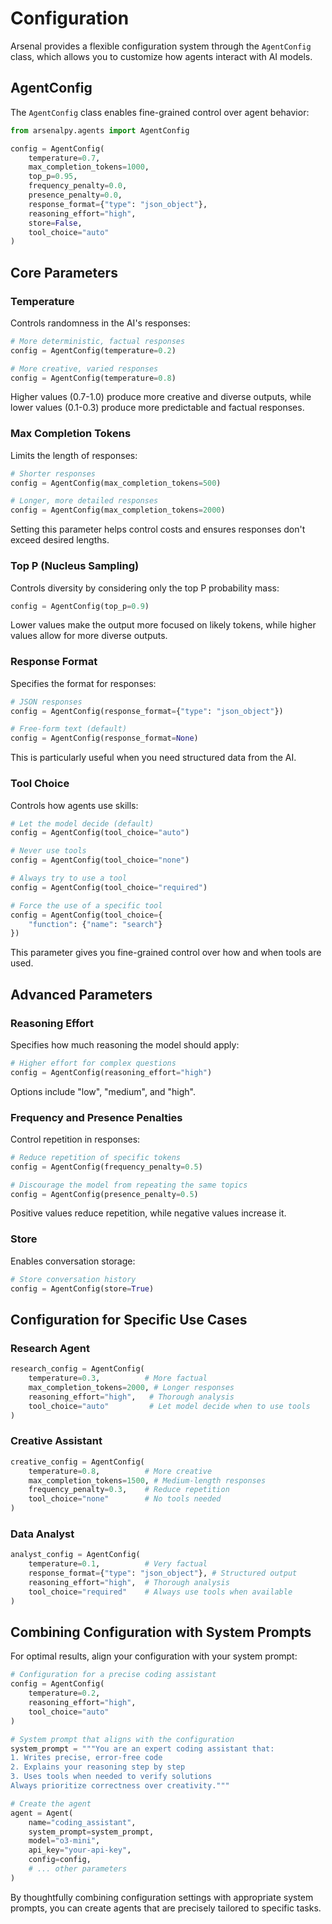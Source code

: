 # Configuration

Arsenal provides a flexible configuration system through the `AgentConfig` class, which allows you to customize how agents interact with AI models.

## AgentConfig

The `AgentConfig` class enables fine-grained control over agent behavior:

```python
from arsenalpy.agents import AgentConfig

config = AgentConfig(
    temperature=0.7,
    max_completion_tokens=1000,
    top_p=0.95,
    frequency_penalty=0.0,
    presence_penalty=0.0,
    response_format={"type": "json_object"},
    reasoning_effort="high",
    store=False,
    tool_choice="auto"
)
```

## Core Parameters

### Temperature

Controls randomness in the AI's responses:

```python
# More deterministic, factual responses
config = AgentConfig(temperature=0.2)

# More creative, varied responses
config = AgentConfig(temperature=0.8)
```

Higher values (0.7-1.0) produce more creative and diverse outputs, while lower values (0.1-0.3) produce more predictable and factual responses.

### Max Completion Tokens

Limits the length of responses:

```python
# Shorter responses
config = AgentConfig(max_completion_tokens=500)

# Longer, more detailed responses
config = AgentConfig(max_completion_tokens=2000)
```

Setting this parameter helps control costs and ensures responses don't exceed desired lengths.

### Top P (Nucleus Sampling)

Controls diversity by considering only the top P probability mass:

```python
config = AgentConfig(top_p=0.9)
```

Lower values make the output more focused on likely tokens, while higher values allow for more diverse outputs.

### Response Format

Specifies the format for responses:

```python
# JSON responses
config = AgentConfig(response_format={"type": "json_object"})

# Free-form text (default)
config = AgentConfig(response_format=None)
```

This is particularly useful when you need structured data from the AI.

### Tool Choice

Controls how agents use skills:

```python
# Let the model decide (default)
config = AgentConfig(tool_choice="auto")

# Never use tools
config = AgentConfig(tool_choice="none")

# Always try to use a tool
config = AgentConfig(tool_choice="required")

# Force the use of a specific tool
config = AgentConfig(tool_choice={
    "function": {"name": "search"}
})
```

This parameter gives you fine-grained control over how and when tools are used.

## Advanced Parameters

### Reasoning Effort

Specifies how much reasoning the model should apply:

```python
# Higher effort for complex questions
config = AgentConfig(reasoning_effort="high")
```

Options include "low", "medium", and "high".

### Frequency and Presence Penalties

Control repetition in responses:

```python
# Reduce repetition of specific tokens
config = AgentConfig(frequency_penalty=0.5)

# Discourage the model from repeating the same topics
config = AgentConfig(presence_penalty=0.5)
```

Positive values reduce repetition, while negative values increase it.

### Store

Enables conversation storage:

```python
# Store conversation history
config = AgentConfig(store=True)
```

## Configuration for Specific Use Cases

### Research Agent

```python
research_config = AgentConfig(
    temperature=0.3,          # More factual
    max_completion_tokens=2000, # Longer responses
    reasoning_effort="high",   # Thorough analysis
    tool_choice="auto"         # Let model decide when to use tools
)
```

### Creative Assistant

```python
creative_config = AgentConfig(
    temperature=0.8,          # More creative
    max_completion_tokens=1500, # Medium-length responses
    frequency_penalty=0.3,    # Reduce repetition
    tool_choice="none"        # No tools needed
)
```

### Data Analyst

```python
analyst_config = AgentConfig(
    temperature=0.1,          # Very factual
    response_format={"type": "json_object"}, # Structured output
    reasoning_effort="high",  # Thorough analysis
    tool_choice="required"    # Always use tools when available
)
```


## Combining Configuration with System Prompts

For optimal results, align your configuration with your system prompt:

```python
# Configuration for a precise coding assistant
config = AgentConfig(
    temperature=0.2,
    reasoning_effort="high",
    tool_choice="auto"
)

# System prompt that aligns with the configuration
system_prompt = """You are an expert coding assistant that:
1. Writes precise, error-free code
2. Explains your reasoning step by step
3. Uses tools when needed to verify solutions
Always prioritize correctness over creativity."""

# Create the agent
agent = Agent(
    name="coding_assistant",
    system_prompt=system_prompt,
    model="o3-mini",
    api_key="your-api-key",
    config=config,
    # ... other parameters
)
```

By thoughtfully combining configuration settings with appropriate system prompts, you can create agents that are precisely tailored to specific tasks.
